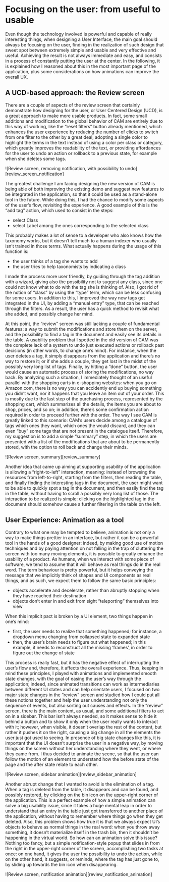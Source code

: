 # Focusing on the user: from useful to usable

Even though the technology involved is powerful and capable of really interesting things, when designing a User Interface, the main goal should always be focusing on the user, finding in the realization of such design that sweet spot between extremely simple and usable and very effective and useful. Achieving the result is not always immediate and easy, and consists in a process of constantly putting the user at the center. In the following, it is explained how I reasoned about this in the most important page of the application, plus some considerations on how animations can improve the overall UX. 

## A UCD-based approach: the Review screen

There are a couple of aspects of the review screen that certainly demonstrate how designing for the user, or User Centered Design (UCD), is a great approach to make more usable products. In fact, some small additions and modification to the global behavior of CAM are entirely due to this way of working, like the “reset filters” button already mentioned, which enhances the user experience by reducing the number of clicks to switch from one filter to the other by a great deal, adopting a single color to highlight the terms in the text instead of using a color per class or category, which greatly improves the readability of the text, or providing affordances for the user to undo an action or rollback to a previous state, for example when she deletes some tags.

![Review screen, removing notification, with possibility to undo][review_screen_notification]

The greatest challenge I am facing designing the new version of CAM is being able of both improving the existing demo and suggest new features to be integrated in the application, so that it could be used as a stand-alone tool in the future. While doing this, I had the chance to modify some aspects of the user’s flow, revisiting the experience. A good example of this is the “add tag” action, which used to consist in the steps:

 - select Class
 - select Label among the ones corresponding to the selected class

This probably makes a lot of sense to a developer who also knows how the taxonomy works, but it doesn’t tell much to a human indexer who usually isn’t trained in those terms. What actually happens during the usage of this function is:

 - the user thinks of a tag she wants to add
 - the user tries to help taxonomists by indicating a class

I made the process more user friendly, by guiding through the tag addition with a wizard, giving also the possibility not to suggest any class, since one could not know what to do with the tag she is thinking of. Also, I got rid of the notion of “class” by using the “type” term, which can be less confusing for some users. In addition to this, I improved the way new tags get integrated in the UI, by adding a “manual entry” type, that can be reached through the filters. As a result, the user has a quick method to revisit what she added, and possibly change her mind.

At this point, the “review” screen was still lacking a couple of fundamental features: a way to submit the modifications and store them on the server, and the possibility to find a tag in the document and easily see its details in the table. A usability problem that I spotted in the old version of CAM was the complete lack of a system to undo just executed actions or rollback past decisions (in other words, to change one’s mind). For instance, when the user deletes a tag, it simply disappears from the application and there’s no way to restore it; or if she adds a couple, they get lost in the midst of the possibly very long list of tags. Finally, by hitting a “done” button, the user would cause an automatic process of storing the modifications, no way back. By analyzing such a situation, I immediately thought of an useful parallel with the shopping carts in e-shopping websites: when you go on Amazon.com, there is no way you can accidently end up buying something you didn’t want, nor it happens that you leave an item out of your order. This is mostly due to the last step of the purchasing process, represented by the shopping cart, which summarizes all the details, the items you are about to shop, prices, and so on; in addition, there’s some confirmation action required in order to proceed further with the order. 
The way I see CAM is greatly linked to this scenario: CAM’s users decide among a catalogue of tags which ones they want, which ones the would discard, and they can even “buy” some tags that are not present in the catalogue itself. Therefore, my suggestion is to add a simple “summary” step, in which the users are presented with a list of the modifications that are about to be permanently stored, with the option to roll back and change their minds.

![Review screen, summary][review_summary]

Another idea that came up aiming at supporting usability of the application is allowing a “right-to-left” interaction, meaning: instead of browsing the resources from left-to-right, starting from the filters, then reading the table, and finally finding the interesting tags in the document, the user might want to be able to quickly spot a tag in the document, and then easily find the tag in the table, without having to scroll a possibly very long list of those. 
The interaction to be realized is simple: clicking on the highlighted tag in the document should somehow cause a further filtering in the table on the left.

## User Experience: Animation as a tool

Contrary to what one may be tempted to believe, animation is not only a way to make things prettier in an interface, but rather it can be a powerful tool in the hands of a good designer: indeed, by making good use of motion techniques and by paying attention on not falling in the trap of cluttering the screen with too many moving elements, it is possible to greatly enhance the usability of a product. 
As humans, when we interact with some piece of software, we tend to assume that it will behave as real things do in the real word. The term behaviour is pretty powerful, but it helps conveying the message that we implicitly think of shapes and UI components as real things, and as such, we expect them to follow the same basic principles: 

 - objects accelerate and decelerate, rather than abruptly stopping when they have reached their destination
 - objects don’t enter in and exit from sight “teleporting” themselves into view

When this implicit pact is broken by a UI element, two things happen in one’s mind:
 
 - first, the user needs to realize that something happened; for instance, a dropdown menu changing from collapsed state to expanded state
 - then, the user’s brain needs to figure out what happened; in this example, it needs to reconstruct all the missing ‘frames’, in order to figure out the change of state

This process is really fast, but it has the negative effect of interrupting the user’s flow and, therefore, it affects the overall experience. 
Thus, keeping in mind these principles, I played with animations and implemented smooth state changes, with the goal of easing the user’s way through the application; indeed, since animated transitions can work as intermediaries between different UI states and can help orientate users, I focused on two major state changes in the “review” screen and studied how I could put all these notions together and help the user understanding not only the sequence of events, but also sorting out causes and effects. 
In the “review” screen, there is the main content, as usual, and some additional filters to act on in a sidebar. This bar isn’t always needed, so it makes sense to hide it behind a button and to show it only when the user really wants to interact with it; however, when visible, it doesn’t overlap the rest of the content, but rather it pushes it on the right, causing a big change in all the elements the user just got used to seeing. In presence of big state changes like this, it is important that the UI doesn’t surprise the user in a negative way, by moving things on the screen without her understanding where they went, or where they came from. I thus decided to animate the scene, so that the user can follow the motion of an element to understand how the before state of the page and the after state relate to each other.

![Review screen, sidebar animation][review_sidebar_animation]

Another abrupt change that I wanted to avoid is the elimination of a tag. When a tag is deleted from the table, it disappears and can be found, and possibly restored, by clicking on the bin icon on the upper-right corner of the application. This is a perfect example of how a simple animation can solve a big usability issue, since it takes a huge mental leap in order to understand that an entry in the table just got transferred to another place of the application, without having to remember where things go when they get deleted. Also, this problem shows how true it is that we always expect UI’s objects to behave as normal things in the real word: when you throw away something, it doesn’t materialize itself in the trash bin, then it shouldn’t be happening in the virtual world. So how can an animation solve this issue? Nothing too fancy, but a simple notification-style popup that slides in from the right in the upper-right corner of the screen, accomplishing two tasks at once: on one hand, it gives the user the possibility to undo the action, while on the other hand, it suggests, or reminds, where the tag has just gone to, by sliding up towards the bin icon when disappearing.

![Review screen, notification  animation][review_notification_animation]
